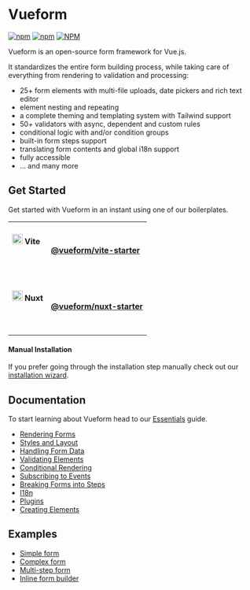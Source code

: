 # Vueform

<p>
  <a href="https://www.npmjs.com/package/@vueform/vueform" target="_blank"><img alt="npm" src="https://img.shields.io/npm/dt/@vueform/vueform?color=%2317c495"></a>
  <a href="https://www.npmjs.com/package/@vueform/vueform" target="_blank"><img alt="npm" src="https://img.shields.io/npm/v/@vueform/vueform?color=%2317c495"></a>
  <a href="https://github.com/vueform/vueform/blob/main/LICENSE"><img alt="NPM" src="https://img.shields.io/npm/l/%40vueform%2Fvueform?color=%2317c495"></a>
</p>

Vueform is an open-source form framework for Vue.js.

It standardizes the entire form building process, while taking care of everything from rendering to validation and processing:

- 25+ form elements with multi-file uploads, date pickers and rich text editor
- element nesting and repeating
- a complete theming and templating system with Tailwind support
- 50+ validators with async, dependent and custom rules
- conditional logic with and/or condition groups
- built-in form steps support
- translating form contents and global i18n support
- fully accessible
- ... and many more

## Get Started

Get started with Vueform in an instant using one of our boilerplates.

<table>
  <tbody>
    <tr>
      <td>
        <h4><img src="https://raw.githubusercontent.com/vueform/vueform/1.3.3/assets/icon-vite.svg" height="21" /> Vite</h4><br/><br/>
      </td>
      <td>
         <h4><a href="https://github.com/vueform/vite-starter">@vueform/vite-starter</a></h4>
      </td>
    </tr>
    <tr>
      <td>
        <h4><img src="https://raw.githubusercontent.com/vueform/vueform/1.3.3/assets/icon-nuxt.svg" height="21" /> Nuxt</h4><br/><br/>
      </td>
      <td>
         <h4><a href="https://github.com/vueform/nuxt-starter">@vueform/nuxt-starter</a></h4>
      </td>
    </tr>
  </tbody>
</table>

#### Manual Installation

If you prefer going through the installation step manually check out our [installation wizard](https://vueform.com/docs/installation).

## Documentation

To start learning about Vueform head to our [Essentials](https://vueform.com/docs/rendering-forms) guide.

- [Rendering Forms](https://vueform.com/docs/rendering-forms)
- [Styles and Layout](https://vueform.com/docs/styles-and-layout)
- [Handling Form Data](https://vueform.com/docs/handling-form-data)
- [Validating Elements](https://vueform.com/docs/validating-elements)
- [Conditional Rendering](https://vueform.com/docs/conditional-rendering)
- [Subscribing to Events](https://vueform.com/docs/subscribing-to-events)
- [Breaking Forms into Steps](https://vueform.com/docs/breaking-forms-into-steps)
- [I18n](https://vueform.com/docs/i18n)
- [Plugins](https://vueform.com/docs/plugins)
- [Creating Elements](https://vueform.com/docs/creating-elements)

## Examples

- [Simple form](https://vueform.com/examples/basics/simple-form)
- [Complex form](https://vueform.com/examples/basics/complex-form)
- [Multi-step form](https://vueform.com/examples/basics/multi-step-form)
- [Inline form builder](https://vueform.com/examples/basics/form-builder)